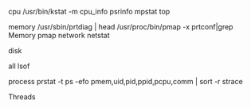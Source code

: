 cpu
  /usr/bin/kstat -m cpu_info
  psrinfo
  mpstat
  top
  
memory
  /usr/sbin/prtdiag | head
  /usr/proc/bin/pmap -x <process-id>
   prtconf|grep Memory
 pmap <pid> 
network
  netstat


disk

all
  lsof
  
process
  prstat -t
  ps -efo pmem,uid,pid,ppid,pcpu,comm | sort -r
  strace

Threads
  
